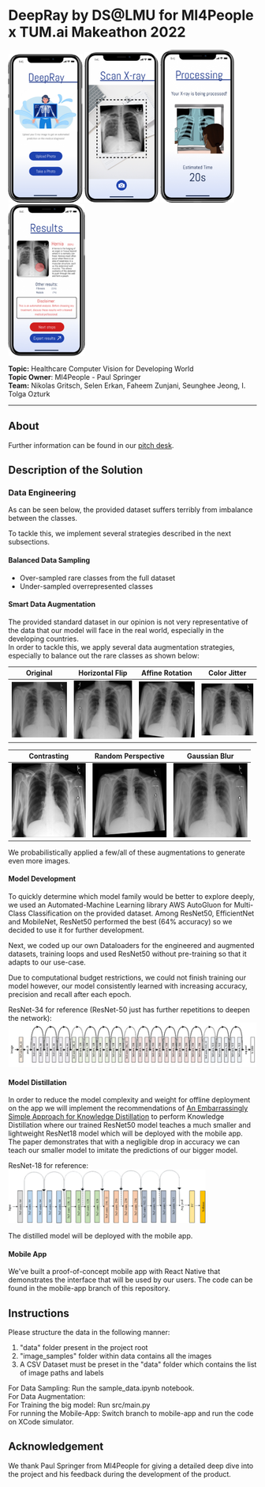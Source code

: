 # DeepRay by DS@LMU for MI4People x TUM.ai Makeathon 2022

<p float="left">
    <img src="assets/figma-shots/app-home.png" alt="app-shot" width="150"/>
    <img src="assets/figma-shots/app-scan.png" alt="app-shot" width="150"/>
    <img src="assets/figma-shots/app-processing.png" alt="app-shot" width="150"/>
    <img src="assets/figma-shots/app-results.png" alt="app-shot" width="155"/>
</p>

**Topic:** Healthcare Computer Vision for Developing World  
**Topic Owner**: MI4People - Paul Springer   
**Team:** Nikolas Gritsch, Selen Erkan, Faheem Zunjani, Seunghee Jeong, I. Tolga Ozturk  

<hr>

## About

Further information can be found in our [pitch desk]().

## Description of the Solution

### Data Engineering

As can be seen below, the provided dataset suffers terribly from imbalance between the classes. 

To tackle this, we implement several strategies described in the next subsections.

#### Balanced Data Sampling

- Over-sampled rare classes from the full dataset
- Under-sampled overrepresented classes

#### Smart Data Augmentation

The provided standard dataset in our opinion is not very representative of the data that our model
will face in the real world, especially in the developing countries.   
In order to tackle this, we apply several data augmentation strategies, especially to balance out the rare classes 
as shown below:

| Original                                                          | Horizontal Flip                                                     | Affine Rotation                                                    | Color Jitter |                                                          
|-------------------------------------------------------------------|---------------------------------------------------------------------|--------------------------------------------------------------------|-------------------------------------------------------------------|
| <img src="assets/data-aug/original.jpeg" alt="xray" width="150"/> | <img src="assets/data-aug/horiz-flip.jpeg" alt="xray" width="150"/> | <img src="assets/data-aug/rot.jpeg" alt="xray" width="150"/> | <img src="assets/data-aug/color-jitter.jpeg" alt="xray" width="150"/> |

| Contrasting                                                       | Random Perspective                                                          | Gaussian Blur                                                          | 
|-------------------------------------------------------------------|-----------------------------------------------------------------------------|------------------------------------------------------------------------|
| <img src="assets/data-aug/contrast.jpeg" alt="xray" width="150"/> | <img src="assets/data-aug/random-perspective.jpeg" alt="xray" width="150"/> | <img src="assets/data-aug/gaussian-blur.jpeg" alt="xray" width="150"/> |

We probabilistically applied a few/all of these augmentations to generate even more images.

#### Model Development

To quickly determine which model family would be better to explore deeply, 
we used an Automated-Machine Learning library AWS AutoGluon for Multi-Class Classification on the provided dataset.
Among ResNet50, EfficientNet and MobileNet, ResNet50 performed the best (64% accuracy) so we decided to use it for 
further development.   

Next, we coded up our own Dataloaders for the engineered and augmented datasets, training loops and used ResNet50 
without pre-training so that it adapts to our use-case.

Due to computational budget restrictions, we could not finish training our model however, our model consistently learned 
with increasing accuracy, precision and recall after each epoch.

ResNet-34 for reference (ResNet-50 just has further repetitions to deepen the network): 
<img src="assets/resnet-34.png" alt="resnet34" width="800"/>

#### Model Distillation

In order to reduce the model complexity and weight for offline deployment on the app
we will implement the recommendations of [An Embarrassingly Simple Approach for Knowledge Distillation](https://arxiv.org/pdf/1812.01819.pdf)
to perform Knowledge Distillation where our trained ResNet50 model
teaches a much smaller and lightweight ResNet18 model which will be deployed with the 
mobile app. The paper demonstrates that with a negligible drop in accuracy
we can teach our smaller model to imitate the predictions of our bigger model.    

ResNet-18 for reference:  
<img src="assets/resnet-18.png" alt="resnet-18" width="400"/>   

The distilled model will be deployed with the mobile app. 

#### Mobile App

We've built a proof-of-concept mobile app with React Native that demonstrates the interface
that will be used by our users. The code can be found in the mobile-app branch of this repository. 

## Instructions 

Please structure the data in the following manner:
1. "data" folder present in the project root
2. "image_samples" folder within data contains all the images
3. A CSV Dataset must be preset in the "data" folder which contains the list of image paths and labels

For Data Sampling: Run the sample_data.ipynb notebook.  
For Data Augmentation:   
For Training the big model: Run src/main.py  
For running the Mobile-App: Switch branch to mobile-app and run the code on XCode simulator.   

## Acknowledgement

We thank Paul Springer from MI4People for giving a detailed deep dive into the project and his feedback 
during the development of the product. 


